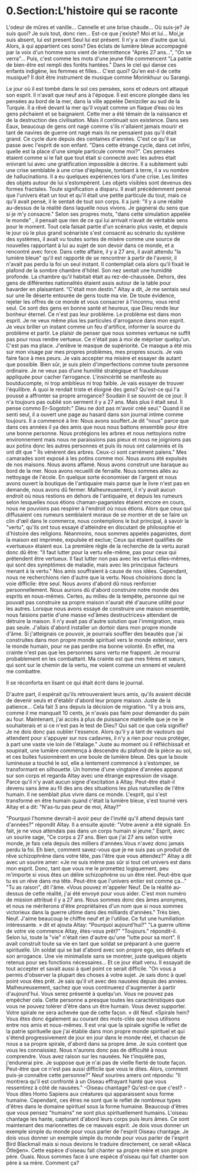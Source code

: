 # 0.Section:L'histoire qui se raconte

L'odeur de mûres et vanille... Cannelle et une brise chaude... Où suis-je? Je suis quoi? Je suis tout, donc rien...
Est-ce que j'existe? Moi et lui... Moi,je suis absent, lui est present.Seul lui est présent. İl n'y a rien d'autre que lui. Alors, à qui appartient ces sons? Des éclats de lumière bleue accompagné par la voix d'un homme sons vient de intermittence "Après 27 ans...", "On se verra"... Puis, c'est comme les mots d'une jeune fille commencent "La patrie de bien-être est rempli des forêts hantées." Dans le ciel qui danse ces enfants indigène, les femmes et filles... C'est quoi? Qu'en est-il de cette musique? İl doit être instrument de musique comme Morinkhuur ou Sarangi.

Le jour où il est tombé dans le sol ces pensées, sons et odeurs ont attaqué son esprit. Il n'avait que neuf ans à l'époque. İl est encore plongée dans les pensées au bord de la mer, dans la ville appelée Denizciler au sud de la Turquie. 
İl a rêvé devant la mer qu’il voyait comme un flaque d’eau où les gens pêchaient et se baignaient. Cette mer a été témain de la naissance et de la destruction des civilisation. Mais il continuait son existence. Dans ses Eaux, beaucoup de gens ont nagé comme s'ils n'allaient jamais mourir et tant de navires de guerre ont nagé mais ils ne pensaient pas qu'il était grand. Ce cycle dure depuis des centaines d'années. C'est ce qu'il se passe avec  l'esprit de son enfant. "Dans cette étrange cycle, dans cet infini, quelle est la place d'une simple particule comme moi?". Ces pensées étaient comme si le fait que tout était si connecté avec les autres était enivrant lui avec une gratification impossible à décrire.
Il a subitement subi une crise semblable à une crise d'épilepsie, tombant à terre, il a vu nombre de hallucinations.
Il a eu quelques expériences lors d'une crise. Les limites des objets autour de lui s'estompèrent. Les objets visibles sont devenus des formes fractales. Toute signification a disparu.
ll avait précédemment pensé que l'univers était un tout et qu'il était une petite particule du tout, mais ce qu’il avait pensé, il le sentait de tout son corps.
Il a juré: "Il y a une réalité au-dessus de la réalité dans laquelle nous vivons. Je gagnerai du sens que si je m'y consacre."
Selon ses propres mots, "dans cette simulation appelée le monde" , il pensait que rien de ce qui lui arrivait n’avait de véritable sens pour le moment. Tout cela faisait partie d'un scénario plus vaste, et depuis le jour où le plus grand scénariste s'est consacré au scénario du système des systèmes, il avait vu toutes sortes de misère comme une source de nouvelles rapportant à lui au sujet de son devoir dans ce monde, et a rencontré avec force. Dans cette affaire, il y a 27 ans, il avait attendu "la lumière bleue" qu'il est rapportè de se rencontrer à partir de l'avenir, il n'avait pas perdu la foi un seul instant. Il contemplait cela alors qu'il fixait le plafond de la sombre chambre d'hôtel. Son nez sentait une humidité profonde. La chambre qu'il habitait était au rez-de-chaussée. Dehors, des gens de différentes nationalités étaient assis autour de la table pour bavarder en plaisantant. “C'était mon destin.” Altay a dit, Je me sentais seul sur une île déserte entourée de gens toute ma vie. De toute évidence, rejeter les offres de ce monde et vous consacrer à l'inconnu, vous rend seul. Ce sont des gens en bonne santé et heureux, que Dieu rende leur bonheur éternel. Ce n'est pas leur problème. Le problème est dans mon esprit. Je ne veux même plus les particules d'arrogance dans mon esprit. Je veux briller un instant comme un feu d'artifice, informer la source du problème et partir. Le plaisir de penser que nous sommes vertueux ne suffit pas pour nous rendre vertueux. Ce n'était pas à moi de mépriser quelqu'un. C'est pas ma place. J'enlève le masque de supériorité. Ce masque a été mis sur mon visage par mes propres problèmes, mes propres soucis. Je vais faire face à mes peurs. Je vais accepter ma misère et essayer de autant que possible. Bien sûr, je suis plein d'imperfections comme toute personne ordinaire. Je ne veux pas d’une humilité stratégique et frauduleuse appliquée pour cacher l’arrogance. L'insincérité se manifeste au boutducompte, ni trop ambitieux ni trop faible. Je vais essayer de trouver l'équilibre. A quoi le rendait triste et éloigné des gens? Qu'est-ce qui l'a poussé a affronter sa propre arrogance? Soudain il se souvint de ce jour. İl n'a toujours pas oublié son serment il y a 27 ans.
 Mais plus il était seul. İl pense commo Er-Sogotoh:" Dieu ne doit pas m'avoir créé seul."
 Quand il se senti seul, il a ouvert une page au hasard dans son journal intime comme toujours. İl a commencé à lire: Nous avons souffert.Je dit "nous" parce que dans ces années il ya des amis que nous nous battons ensemble pour être une bonne personne. Nous protégions les arbres et nous nettoyions notre environnement mais nous ne paraissions pas pieux et nous ne joignions pas aux potins donc les autres personnes et puis ils nous ont calamniés et ils ont dit que " İls vénèrent des arbres. Ceux-ci sont carrément païens."
 Mes camarades sont exposé à les potins comme moi. Nous avons été expulsés de nos maisons. Nous avons affamé. Nous avons construit une baraque au bord de la mer. Nous avons recueilli de ferraille. Nous sommes allés au nettoyage de l'école. En quelque sorte économiser de l'argent et nous avons ouvert la boutique de l'antiquaire mais parce que le livre n'est pas en demande, nous avons dû fermer. Malheureusement, il n'y avait aucun endroit où nous restions en dehors de l'antiquaire, et depuis les rumeurs selon lesquelles nous étions chaman-paganistes étaient encore en cours, nous ne pouvions pas respirer à l'endroit où nous étions. Alors que ceux qui diffusaient ces rumeurs semblaient moraux de se montrer et de se faire un clin d'œil dans le commerce, nous contemplions le but principal, à savoir la "vertu", qu'ils ont tous essayé d'atteindre en discutant de philosophie et d'histoire des religions. Néanmoins, nous sommes appelés paganistes, dont la maison est imprimée, expulsée et exclue; Ceux qui étaient qualifiés de «vertueux» étaient eux. La première règle de la recherche de la vertu aurait donc dû être: "Il faut lutter pour la vertu elle-même, pas pour ceux qui prétendent être vertueux. Il faut lutter non pas avec les vertus elles-mêmes, qui sont des symptômes de maladie, mais avec les principaux facteurs menant à la vertu." Nos amis souffraient à cause de nos idées. Cependant, nous ne recherchions rien d'autre que la vertu.
 Nous choisirions donc la voie difficile: être seul. Nous avons d'abord dû nous renforcer personnellement. Nous aurions dû d'abord construire notre monde des esprits en nous-mêmes. Certes, au milieu de la tempête, personne qui ne pouvait pas construire sa propre maison n'aurait été d'aucune utilité pour les autres. Lorsque nous avons essayé de construire une maison ensemble, nous faisions partie d'une masse «d'âmes destructrices» attendant de détruire la maison. Il n'y avait pas d'autre solution que l'immigration, mais pas seule. J'allais d'abord installer un dortoir dans mon propre monde d'âme. Si j'atteignais ce pouvoir, je pourrais souffler des beautés que j'ai construites dans mon propre monde spirituel vers le monde extérieur, vers le monde humain, pour ne pas perdre ma bonne volonté. En effet, ma crainte n'est pas que les personnes sans vertu me frappent. Je mourrai probablement en les combattant. Ma crainte est que mes frères et sœurs, qui sont sur le chemin de la vertu, me voient comme un ennemi et veulent me combattre.
 
 
Il se réconforta en lisant ce qui était écrit dans le journal.

D'autre part, il espérait qu'ils retrouveraient leurs amis, qu'ils avaient décidé de devenir seuls et d'établir d'abord leur propre maison. Juste de la patience… Cela fait 3 ans depuis la décision de migration. "Il y a trois ans, comme il me manquait 10 cents, je n'avais pas faim pour demander du pain au four. Maintenant, j'ai accès à plus de puissance matérielle que je ne le souhaiterais et si ce n'est pas le test de Dieu? Qui sait ce que cela signifie? Je ne dois donc pas oublier l'essence. Alors qu'il y a tant de vautours qui attendent pour s'appuyer sur nos cadavres, il n'y a rien pour nous protéger, à part une vaste vie loin de l'étalage." Juste au moment où il réfléchissait et soupirait, une lumière commença à descendre du plafond de la pièce au sol, et ces bulles fusionnèrent en une boule de lumière bleue. Dès que la boule lumineuse a touché le sol, elle a lentement commencé à s'estomper, se transformant en silhouette. 
Un homme d'une vingtaine d'années apparut sur son corps et regarda Altay avec une étrange expression de visage. Parce qu'il n'y avait aucun signe d'excitation à Altay. Peut-être était-il devenu sans âme au fil des ans des situations les plus naturelles de l'être humain.
 Il ne semblait plus vivre dans ce monde. L'esprit, qui s'est transformé en être humain quand c'était la lumière bleue, s'est tourné vers Altay et a dit: "N'as-tu pas peur de moi, Altay?" 

"Pourquoi l'homme devrait-il avoir peur de l'invité qu'il attend depuis tant d'années?" répondit Altay. Il a ensuite ajouté: "Votre avenir a été signalé. En fait, je ne vous attendais pas dans un corps humain si jeune." Esprit, avec un sourire sage, "Ce corps a 27 ans. Bien que j'ai 27 ans selon votre monde, je fais cela depuis des milliers d'années.Vous n'avez donc jamais perdu la foi. Eh bien, comment savez-vous que je ne suis pas un produit de rêve schizophrène dans votre tête, pas l'être que vous attendez?" Altay a dit avec un sourire amer: «Je ne suis même pas sûr si tout cet univers est dans mon esprit. Donc, tant que vous me le promettez logiquement, peu m'importe si vous êtes un délire schizophrène ou un être réel. Peut-être que tu es un rêve dans ma tête.
Peut-être que l'univers entier est comme ça…" "Tu as raison", dit l'âme. «Vous pouvez m'appeler Neuf. De la réalité au-dessus de cette réalité, j'ai été envoyé pour vous aider. C'est mon numéro de mission attribué il y a 27 ans. Nous sommes donc des âmes anonymes, et nous ne mériterons d'être propriétaires d'un nom que si nous sommes victorieux dans la guerre ultime dans des milliards d'années." Très bien, Neuf. J'aime beaucoup le chiffre neuf et je l'utilise. Ce fut une humiliation intéressante. » dit et ajouta Altay: "Pourquoi aujourd'hui?" "La guerre ultime de votre vie commence Altay, êtes-vous prêt?" "Toujours." répondit-il. Selon lui, toute la "vie" n'était rien d'autre qu'une "lutte pour sa mort". Il avait construit toute sa vie en tant que soldat se préparant à une guerre spirituelle. Un soldat qui se bat d'abord avec son propre ego, ses défauts et son arrogance. Une vie minimaliste sans se montrer, juste quelques objets retenus pour ses fonctions nécessaires… Et ce jour était venu. Il essayait de tout accepter et savait aussi à quel point ce serait difficile. "On vous a permis d'observer la plupart des choses à votre sujet. Je sais donc à quel point vous êtes prêt. Je sais qu'il vit avec des nausées depuis des années. Malheureusement, sachez que vous continuerez d'augmenter à partir d'aujourd'hui. Vous serez présenté à quelqu'un. Vous ne pouvez pas empêcher cela. Cette personne a presque toutes les caractéristiques que vous ne pouvez tolérer d'être dans un être humain. Vous devez supporter. Votre spirale ne sera achevée que de cette façon. » dit Neuf. «Spirale hein? Vous êtes donc également au courant des mots-clés que nous utilisons entre nos amis et nous-mêmes. Il est vrai que la spirale signifie le reflet de la patrie spirituelle que j'ai établie dans mon propre monde spirituel et qui s'étend progressivement de jour en jour dans le monde réel, et chacun de nous a sa propre spirale, d'abord dans sa propre âme. Je suis content que vous les connaissiez. Nous n'aurons donc pas de difficulté à nous comprendre. Vous avez raison sur les nausées. Ne t'inquiète pas, j'endurerai pire. Je suppose que je n'ai pas de vieille fierté de toute façon. Peut-être que ce n'est pas aussi difficile que vous le dites. Alors, comment puis-je connaître cette personne?" Neuf sourires amers ont répondu: 
"Il montrera qu'il est confronté à un Oiseau effrayant hanté que vous ressentirez à côté de nausées." 
-Oiseau chantage? Qu'est-ce que c'est? -Vous dites Homo Sapiens aux créatures qui apparaissent sous forme humaine. Cependant, ces êtres ne sont que le reflet de nombreux types d'êtres dans le domaine spirituel sous la forme humaine. Beaucoup d'êtres que vous pensez "humains" ne sont plus spirituellement humains. L'oiseau chantage les hante, capturant d'abord leurs corps puis leurs âmes. Ce sont maintenant des marionnettes de ce mauvais esprit. Je dois vous donner un exemple simple du monde pour vous parler de l'esprit Oiseau chantage. Je dois vous donner un exemple simple du monde pour vous parler de l'esprit Bird Blackmail mais si nous devions le traduire directement, ce serait «Alaca Ötleğen». Cette espèce d'oiseau fait chanter sa propre mère et son propre père. Ouais. Nous sommes face à une espèce d'oiseau qui fait chanter son père à sa mère. Comment ça?



 


